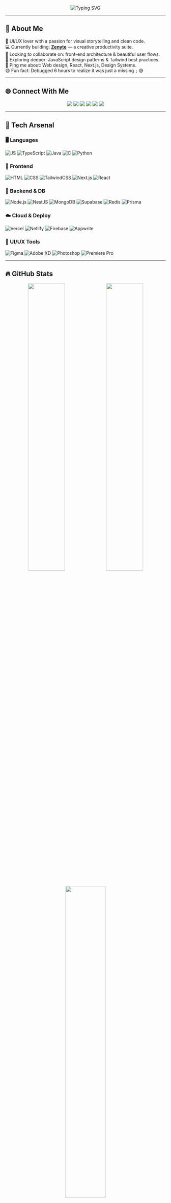 <div align="center">

![Typing SVG](https://readme-typing-svg.herokuapp.com?font=Fira+Code&weight=600&size=25&pause=1000&color=38B2AC&center=true&vCenter=true&width=800&height=80&lines=Hi+There!+I'm+Tushar+Kanti+Dey+👋;UI+Architect+%7C+Code+Ninja+%7C+Visual+Sorcerer+🧙‍♂️;Crafting+Magic+with+Next.js+and+Tailwind+✨)

</div>

---

## 🧠 About Me
🎯 UI/UX lover with a passion for visual storytelling and clean code.  
💻 Currently building: **[Zenyte](https://github.com/Tusharxhub/Zenyte)** — a creative productivity suite.  
🤝 Looking to collaborate on: front-end architecture & beautiful user flows.  
🌱 Exploring deeper: JavaScript design patterns & Tailwind best practices.  
💬 Ping me about: Web design, React, Next.js, Design Systems.  
😄 Fun fact: Debugged 6 hours to realize it was just a missing `;` 😅

---

## 🌐 Connect With Me
<p align="center">
  <a href="https://behance.net/tusharkantidey"><img src="https://img.shields.io/badge/Behance-1769ff?style=for-the-badge&logo=behance&logoColor=white"/></a>
  <a href="https://instagram.com/tushardevx01"><img src="https://img.shields.io/badge/Instagram-E4405F?style=for-the-badge&logo=instagram&logoColor=white"/></a>
  <a href="https://linkedin.com/in/tushar-kanti-dey-86185b28b"><img src="https://img.shields.io/badge/LinkedIn-0077B5?style=for-the-badge&logo=linkedin&logoColor=white"/></a>
  <a href="https://medium.com/@t.k.d.dey2033929837"><img src="https://img.shields.io/badge/Medium-12100E?style=for-the-badge&logo=medium&logoColor=white"/></a>
  <a href="https://x.com/dey2033929837"><img src="https://img.shields.io/badge/X-000000?style=for-the-badge&logo=x&logoColor=white"/></a>
  <a href="mailto:t.k.d.dey2033929837@gmail.com"><img src="https://img.shields.io/badge/Gmail-D14836?style=for-the-badge&logo=gmail&logoColor=white"/></a>
</p>

---

## 🧰 Tech Arsenal

### 🖥️ Languages  
![JS](https://img.shields.io/badge/JavaScript-F7DF1E?style=flat-square&logo=javascript&logoColor=black)
![TypeScript](https://img.shields.io/badge/TypeScript-007ACC?style=flat-square&logo=typescript&logoColor=white)
![Java](https://img.shields.io/badge/Java-ED8B00?style=flat-square&logo=openjdk&logoColor=white)
![C](https://img.shields.io/badge/C-00599C?style=flat-square&logo=c&logoColor=white)
![Python](https://img.shields.io/badge/Python-3670A0?style=flat-square&logo=python&logoColor=ffdd54)

### 🎨 Frontend  
![HTML](https://img.shields.io/badge/HTML5-E34F26?style=flat-square&logo=html5&logoColor=white)
![CSS](https://img.shields.io/badge/CSS3-1572B6?style=flat-square&logo=css3&logoColor=white)
![TailwindCSS](https://img.shields.io/badge/Tailwind-38B2AC?style=flat-square&logo=tailwind-css&logoColor=white)
![Next.js](https://img.shields.io/badge/Next-black?style=flat-square&logo=next.js&logoColor=white)
![React](https://img.shields.io/badge/React-20232a?style=flat-square&logo=react&logoColor=61DAFB)

### 🧪 Backend & DB  
![Node.js](https://img.shields.io/badge/Node.js-339933?style=flat-square&logo=node.js&logoColor=white)
![NestJS](https://img.shields.io/badge/NestJS-E0234E?style=flat-square&logo=nestjs&logoColor=white)
![MongoDB](https://img.shields.io/badge/MongoDB-4EA94B?style=flat-square&logo=mongodb&logoColor=white)
![Supabase](https://img.shields.io/badge/Supabase-3ECF8E?style=flat-square&logo=supabase&logoColor=white)
![Redis](https://img.shields.io/badge/Redis-DC382D?style=flat-square&logo=redis&logoColor=white)
![Prisma](https://img.shields.io/badge/Prisma-3982CE?style=flat-square&logo=prisma&logoColor=white)

### ☁️ Cloud & Deploy  
![Vercel](https://img.shields.io/badge/Vercel-000000?style=flat-square&logo=vercel&logoColor=white)
![Netlify](https://img.shields.io/badge/Netlify-00C7B7?style=flat-square&logo=netlify&logoColor=white)
![Firebase](https://img.shields.io/badge/Firebase-FFCA28?style=flat-square&logo=firebase&logoColor=white)
![Appwrite](https://img.shields.io/badge/Appwrite-FD366E?style=flat-square&logo=appwrite&logoColor=white)

### 🎨 UI/UX Tools  
![Figma](https://img.shields.io/badge/Figma-F24E1E?style=flat-square&logo=figma&logoColor=white)
![Adobe XD](https://img.shields.io/badge/Adobe%20XD-470137?style=flat-square&logo=Adobe%20XD&logoColor=#FF61F6)
![Photoshop](https://img.shields.io/badge/Photoshop-31A8FF?style=flat-square&logo=adobephotoshop&logoColor=white)
![Premiere Pro](https://img.shields.io/badge/Premiere%20Pro-9999FF?style=flat-square&logo=adobepremierepro&logoColor=white)

---

## 🔥 GitHub Stats

<p align="center">
  <img src="https://github-readme-stats.vercel.app/api?username=Tusharxhub&theme=tokyonight&show_icons=true&hide_border=false&include_all_commits=true&count_private=true" width="48%" />
  <img src="https://streak-stats.demolab.com?user=Tusharxhub&theme=tokyonight&hide_border=false" width="48%" />
</p>
<p align="center">
  <img src="https://github-readme-stats.vercel.app/api/top-langs/?username=Tusharxhub&layout=compact&theme=tokyonight&hide_border=false" width="50%" />
</p>

---

## 🏆 GitHub Achievements

<p align="center">
  <img src="https://github-profile-trophy.vercel.app/?username=Tusharxhub&theme=algolia&no-frame=true&row=1&column=7" />
</p>

---

## 💡 Dev Quote
<p align="center">
  <img src="https://quotes-github-readme.vercel.app/api?type=horizontal&theme=tokyonight" />
</p>

---

## 🧠 Top Open Source Contributions

<p align="center">
  <img src="https://github-contributor-stats.vercel.app/api?username=Tusharxhub&limit=5&theme=gruvbox&combine_all_yearly_contributions=true" />
</p>

---

<div align="center">
  
### 🚀 Portfolio → [darkaura.me](https://darkaura.me)  
📧 [Email Me](mailto:t.k.d.dey2033929837@gmail.com) • 🔗 [GitHub](https://github.com/Tusharxhub) • 📸 [Instagram](https://www.instagram.com/tushardevx01/)

</div>